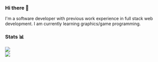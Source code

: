 ### Hi there 👋
I'm a software developer with previous work experience in full stack web development. I am currently learning graphics/game programming.
### Stats 📊
![](https://github-readme-stats.vercel.app/api?username=burakdrk&theme=merko)<br/>
![](https://github-readme-stats.vercel.app/api/top-langs/?username=burakdrk&theme=merko&layout=compact)<br/>

<!--
**burakdrk/burakdrk** is a ✨ _special_ ✨ repository because its `README.md` (this file) appears on your GitHub profile.

Here are some ideas to get you started:

- 🔭 I’m currently working on ...
- 🌱 I’m currently learning ...
- 👯 I’m looking to collaborate on ...
- 🤔 I’m looking for help with ...
- 💬 Ask me about ...
- 📫 How to reach me: ...
- 😄 Pronouns: ...
- ⚡ Fun fact: ...
-->
